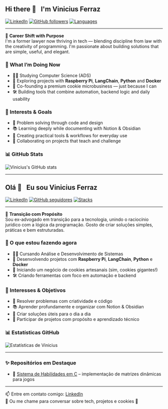 ## Hi there 👋 &nbsp; I'm Vinicius Ferraz

[![LinkedIn](https://img.shields.io/badge/-LinkedIn-blue?logo=linkedin&logoColor=white&style=flat-square)](https://www.linkedin.com/in/vinicius-ferraz-543613374/)
[![GitHub followers](https://img.shields.io/github/followers/FerrazVinicius96?label=Seguidores&style=flat-square)](https://github.com/FerrazVinicius96?tab=followers)
[![Languages](https://img.shields.io/badge/code-Python%20|%20C%20|%20Docker-informational?style=flat-square&logo=code)](#)

---

🎯 **Career Shift with Purpose**  
I'm a former lawyer now thriving in tech — blending discipline from law with the creativity of programming. I'm passionate about building solutions that are simple, useful, and elegant.

### 🚀 What I’m Doing Now
- 👨‍🎓 Studying Computer Science (ADS)
- 🧠 Exploring projects with **Raspberry Pi**, **LangChain**, **Python** and **Docker**
- 🍪 Co-founding a premium cookie microbusiness — just because I can
- 🛠️ Building tools that combine automation, backend logic and daily usability

### 🧭 Interests & Goals
- 🧩 Problem solving through code and design
- 📚 Learning deeply while documenting with Notion & Obsidian
- 🔗 Creating practical tools & workflows for everyday use
- 🤝 Collaborating on projects that teach and challenge

### 📊 GitHub Stats
![Vinicius's GitHub stats](https://github-readme-stats.vercel.app/api?username=FerrazVinicius96&show_icons=true&theme=default&hide_title=true)

---

## Olá 👋 &nbsp; Eu sou Vinicius Ferraz

[![LinkedIn](https://img.shields.io/badge/-LinkedIn-blue?logo=linkedin&logoColor=white&style=flat-square)](https://www.linkedin.com/in/vinicius-ferraz-543613374/)
[![GitHub seguidores](https://img.shields.io/github/followers/FerrazVinicius96?label=Seguidores&style=flat-square)](https://github.com/FerrazVinicius96?tab=followers)
[![Stacks](https://img.shields.io/badge/stacks-Python%2C%20C%2C%20Docker-informational?style=flat-square)](#)

---

🎯 **Transição com Propósito**  
Sou ex-advogado em transição para a tecnologia, unindo o raciocínio jurídico com a lógica da programação. Gosto de criar soluções simples, práticas e bem estruturadas.

### 🚀 O que estou fazendo agora
- 👨‍🎓 Cursando Análise e Desenvolvimento de Sistemas
- 🧠 Desenvolvendo projetos com **Raspberry Pi**, **LangChain**, **Python** e **Docker**
- 🍪 Iniciando um negócio de cookies artesanais (sim, cookies gigantes!)
- 🛠️ Criando ferramentas com foco em automação e backend

### 🧭 Interesses & Objetivos
- 🧩 Resolver problemas com criatividade e código
- 📚 Aprender profundamente e organizar com Notion & Obsidian
- 🔗 Criar soluções úteis para o dia a dia
- 🤝 Participar de projetos com propósito e aprendizado técnico

### 📊 Estatísticas GitHub
![Estatísticas de Vinicius](https://github-readme-stats.vercel.app/api?username=FerrazVinicius96&show_icons=true&theme=default&hide_title=true)

---

### ✨ Repositórios em Destaque

- 🔧 [Sistema de Habilidades em C](https://github.com/FerrazVinicius96/sistema-de-habilidades-em-c) – implementação de matrizes dinâmicas para jogos  


---

📫 Entre em contato comigo: [LinkedIn](https://www.linkedin.com/in/vinicius-ferraz-543613374/)  
💭 Ou me chame para conversar sobre tech, projetos e cookies 🍪
